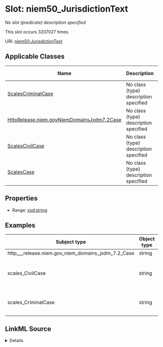 

# Slot: niem50_JurisdictionText


_No slot (predicate) description specified_






This slot occurs 3207027 times.


URI: [niem50:JurisdictionText](http://release.niem.gov/niem/niem-core/5.0/JurisdictionText)



<!-- no inheritance hierarchy -->





## Applicable Classes

| Name | Description | Modifies Slot |
| --- | --- | --- |
| [ScalesCriminalCase](../classes/ScalesCriminalCase.md) | No class (type) description specified |  yes  |
| [HttpRelease.niem.govNiemDomainsJxdm7.2Case](../classes/HttpRelease.niem.govNiemDomainsJxdm7.2Case.md) | No class (type) description specified |  yes  |
| [ScalesCivilCase](../classes/ScalesCivilCase.md) | No class (type) description specified |  yes  |
| [ScalesCase](../classes/ScalesCase.md) | No class (type) description specified |  no  |







## Properties

* Range: [xsd:string](http://www.w3.org/2001/XMLSchema#string)






## Examples

| Subject type | Object type | Example subject | Example object | Occurrences |
| --- | --- | --- | --- | --- |
| http___release.niem.gov_niem_domains_jxdm_7.2_Case | string | scales:CivilCase | Diversity | 32 |
| scales_CivilCase | string | scales:Case/ga-clayton-magistrate-civil;;0:00-cm-00001 | None | 1075809 |
| scales_CriminalCase | string | scales:Case/ga-clayton-magistrate;;0:00-bc-00001 | None | 2131186 |




## LinkML Source

<details>

```yaml
name: niem50_JurisdictionText
annotations:
  count:
    tag: count
    value: 3207027
description: No slot (predicate) description specified
examples:
- object:
    example_object: Diversity
    example_object_type: string
    example_predicate: niem50:JurisdictionText
    example_subject: scales:CivilCase
    example_subject_type: http___release.niem.gov_niem_domains_jxdm_7.2_Case
- object:
    example_object: None
    example_object_type: string
    example_predicate: niem50:JurisdictionText
    example_subject: scales:Case/ga-clayton-magistrate-civil;;0:00-cm-00001
    example_subject_type: scales_CivilCase
- object:
    example_object: None
    example_object_type: string
    example_predicate: niem50:JurisdictionText
    example_subject: scales:Case/ga-clayton-magistrate;;0:00-bc-00001
    example_subject_type: scales_CriminalCase
from_schema: scales-kg
rank: 1000
slot_uri: niem50:JurisdictionText
alias: niem50_JurisdictionText
domain_of:
- http___release.niem.gov_niem_domains_jxdm_7.2_Case
- scales_Case
- scales_CivilCase
- scales_CriminalCase
range: string

```
</details>